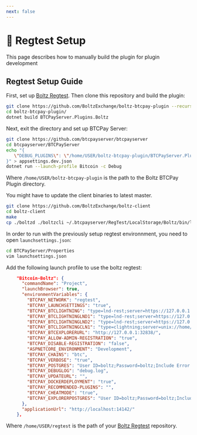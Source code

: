 ```yaml
---
next: false
---
```

# 🧪 Regtest Setup

This page describes how to manually build the plugin for plugin development

## Regtest Setup Guide

First, set up [Boltz Regtest](https://github.com/BoltzExchange/regtest). Then clone this repository and build the plugin:

```bash
git clone https://github.com/BoltzExchange/boltz-btcpay-plugin --recurse-submodules
cd boltz-btcpay-plugin/
dotnet build BTCPayServer.Plugins.Boltz
```

Next, exit the directory and set up BTCPay Server:

```bash
git clone https://github.com/btcpayserver/btcpayserver
cd btcpayserver/BTCPayServer
echo "{
   \"DEBUG_PLUGINS\": \"/home/USER/boltz-btcpay-plugin/BTCPayServer.Plugins.Boltz/bin/Debug/net8.0/BTCPayServer.Plugins.Boltz.dll\"
}" > appsettings.dev.json
dotnet run --launch-profile Bitcoin -c Debug
```

Where `/home/USER/boltz-btcpay-plugin` is the path to the Boltz BTCPay Plugin directory.

You might have to update the client binaries to latest master.

```bash
git clone https://github.com/BoltzExchange/boltz-client
cd boltz-client
make
cp ./boltzd ./boltzcli ~/.btcpayserver/RegTest/LocalStorage/Boltz/bin/linux_amd64/
```

In order to run with the previously setup regtest environnment, you need to open `launchsettings.json`:

```bash
cd BTCPayServer/Properties
vim launchsettings.json
```

Add the following launch profile to use the boltz regtest:

```json
    "Bitcoin-Boltz": {
      "commandName": "Project",
      "launchBrowser": true,
      "environmentVariables": {
        "BTCPAY_NETWORK": "regtest",
        "BTCPAY_LAUNCHSETTINGS": "true",
        "BTCPAY_BTCLIGHTNING": "type=lnd-rest;server=https://127.0.0.1:8081/;macaroonfilepath=/home/USER/regtest/data/lnd1/data/chain/bitcoin/regtest/admin.macaroon;certfilepath=/home/USER/regtest/data/lnd1/tls.cert;allowinsecure=true",
        "BTCPAY_BTCLIGHTNINGLND1": "type=lnd-rest;server=https://127.0.0.1:8081/;macaroonfilepath=/home/USER/regtest/data/lnd1/data/chain/bitcoin/regtest/admin.macaroon;certfilepath=/home/USER/regtest/data/lnd1/tls.cert;allowinsecure=true",
        "BTCPAY_BTCLIGHTNINGLND2": "type=lnd-rest;server=https://127.0.0.1:8181/;macaroonfilepath=/home/USER/regtest/data/lnd2/data/chain/bitcoin/regtest/admin.macaroon;allowinsecure=true",
        "BTCPAY_BTCLIGHTNINGCLN1": "type=clightning;server=unix://home/USER/regtest/data/cln1/regtest/lightning-rpc",
        "BTCPAY_BTCEXPLORERURL": "http://127.0.0.1:32838/",
        "BTCPAY_ALLOW-ADMIN-REGISTRATION": "true",
        "BTCPAY_DISABLE-REGISTRATION": "false",
        "ASPNETCORE_ENVIRONMENT": "Development",
        "BTCPAY_CHAINS": "btc",
        "BTCPAY_VERBOSE": "true",
        "BTCPAY_POSTGRES": "User ID=boltz;Password=boltz;Include Error Detail=true;Host=127.0.0.1;Port=5432;Database=btcpayserver",
        "BTCPAY_DEBUGLOG": "debug.log",
        "BTCPAY_UPDATEURL": "",
        "BTCPAY_DOCKERDEPLOYMENT": "true",
        "BTCPAY_RECOMMENDED-PLUGINS": "",
        "BTCPAY_CHEATMODE": "true",
        "BTCPAY_EXPLORERPOSTGRES": "User ID=boltz;Password=boltz;Include Error Detail=true;Host=127.0.0.1;Port=5432;Database=nbxplorer"
      },
      "applicationUrl": "http://localhost:14142/"
    },
```

Where `/home/USER/regtest` is the path of your [Boltz Regtest](https://github.com/BoltzExchange/regtest) repository.
